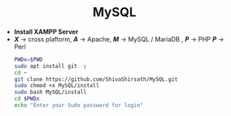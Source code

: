 <h1 align=center>MySQL</h1>

+ **Install XAMPP Server**
+ 
  _**X**_ -> cross plaftorm,
  _**A**_ -> Apache,
  _**M**_ -> MySQL / MariaDB , 
  _**P**_ -> PHP
  _**P**_ -> Perl
  ```bash
  PWDx=$PWD
  sudo apt install git -y
  cd ~
  git clone https://github.com/ShivaShirsath/MySQL.git
  sudo chmod +x MySQL/install
  sudo bash MySQL/install
  cd $PWDx
  echo "Enter your Sudo password for login"
  ```


